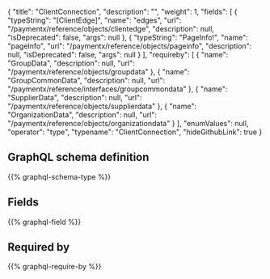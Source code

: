 {
  "title": "ClientConnection",
  "description": "",
  "weight": 1,
  "fields": [
    {
      "typeString": "[ClientEdge]",
      "name": "edges",
      "url": "/paymentx/reference/objects/clientedge",
      "description": null,
      "isDeprecated": false,
      "args": null
    },
    {
      "typeString": "PageInfo!",
      "name": "pageInfo",
      "url": "/paymentx/reference/objects/pageinfo",
      "description": null,
      "isDeprecated": false,
      "args": null
    }
  ],
  "requireby": [
    {
      "name": "GroupData",
      "description": null,
      "url": "/paymentx/reference/objects/groupdata"
    },
    {
      "name": "GroupCommonData",
      "description": null,
      "url": "/paymentx/reference/interfaces/groupcommondata"
    },
    {
      "name": "SupplierData",
      "description": null,
      "url": "/paymentx/reference/objects/supplierdata"
    },
    {
      "name": "OrganizationData",
      "description": null,
      "url": "/paymentx/reference/objects/organizationdata"
    }
  ],
  "enumValues": null,
  "operator": "type",
  "typename": "ClientConnection",
  "hideGithubLink": true
}
## GraphQL schema definition

{{% graphql-schema-type %}}

## Fields

{{% graphql-field %}}

## Required by

{{% graphql-require-by %}}
